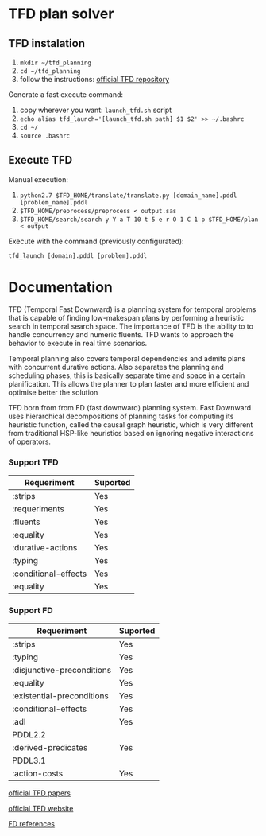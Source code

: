 # TFD plan solver

## TFD instalation

1. `mkdir ~/tfd_planning`
2. `cd ~/tfd_planning`
3. follow the instructions: [official TFD repository](https://github.com/IntelligentRoboticsLabs/plansys2_tfd_plan_solver)

Generate a fast execute command:

1. copy wherever you want: `launch_tfd.sh` script 
2. `echo alias tfd_launch='[launch_tfd.sh path] $1 $2' >> ~/.bashrc`
3. `cd ~/`
4. `source .bashrc`


## Execute TFD

Manual execution:

1. `python2.7 $TFD_HOME/translate/translate.py [domain_name].pddl [problem_name].pddl`
2. `$TFD_HOME/preprocess/preprocess < output.sas`
3. `$TFD_HOME/search/search y Y a T 10 t 5 e r O 1 C 1 p $TFD_HOME/plan < output`


Execute with the command (previously configurated):
```
tfd_launch [domain].pddl [problem].pddl
```

# Documentation

TFD (Temporal Fast Downward) is a planning system for temporal problems that is capable of finding low-makespan plans by performing a heuristic search in temporal search space. The importance of TFD is the ability to to handle concurrency and numeric fluents. TFD wants to approach the behavior to execute in real time scenarios.

Temporal planning also covers temporal dependencies and admits plans with concurrent durative actions. Also separates the planning and scheduling phases, this is basically separate time and space in a certain planification. This allows the planner to plan faster and more efficient and optimise better the solution 


TFD born from from FD (fast downward) planning system. Fast Downward uses hierarchical decompositions of planning tasks for computing its heuristic function, called the causal graph heuristic, which is very different from traditional HSP-like heuristics based on ignoring negative interactions of operators.



### Support TFD

| Requeriment | Suported |
| ------------- | ------------- |
| :strips | 	Yes | 
| :requeriments	| Yes |
| :fluents	| Yes | 
| :equality	| Yes | 
| :durative-actions | Yes | 
| :typing	| Yes |
| :conditional-effects	| Yes |
| :equality	| Yes |

### Support FD

| Requeriment | Suported |
| ------------- | ------------- |
| :strips | 	Yes | 
| :typing	| Yes |
| :disjunctive-preconditions	| Yes | 
| :equality	| Yes | 
| :existential-preconditions | Yes | 
| :conditional-effects	| Yes
| :adl | Yes |
| PDDL2.2| 
| :derived-predicates	| Yes |
| PDDL3.1| 
| :action-costs	| Yes |


[official TFD papers](http://gki.informatik.uni-freiburg.de/tools/tfd/literature.html)

[official TFD website](http://gki.informatik.uni-freiburg.de/tools/tfd/index.html)

[FD references](https://planning.wiki/ref/planners/fd)
